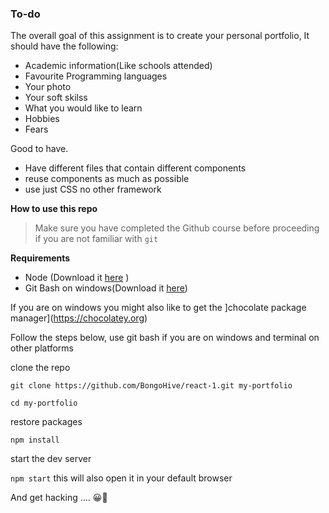 ### To-do

The overall goal of this assignment is to create your personal portfolio, It should have the following:

- Academic information(Like schools attended)
- Favourite Programming languages
- Your photo
- Your soft skilss
- What you would like to learn
- Hobbies
- Fears

Good to have.

- Have different files that contain different components
- reuse components as much as possible
- use just CSS no other framework

**How to use this repo**
> Make sure you have completed the Github course before proceeding if you are not familiar with `git`

**Requirements**

- Node (Download it [here](https://nodejs.org/en/download/) )
- Git Bash on windows(Download it [here](https://gitforwindows.org))

If you are on windows you might also like to get the ]chocolate package manager](https://chocolatey.org)

Follow the steps below, use git bash if you are on windows and terminal on other platforms

clone the repo

`git clone https://github.com/BongoHive/react-1.git my-portfolio` 

`cd my-portfolio`

restore packages

`npm install`

start the dev server

`npm start` this will also open it in your default browser

And get hacking .... 😀🚀

